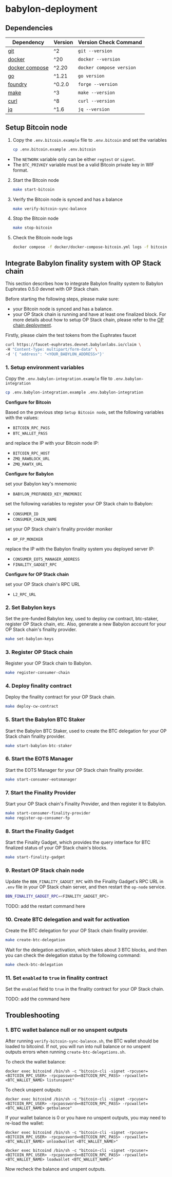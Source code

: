 # babylon-deployment

## Dependencies

| Dependency      | Version | Version Check Command |
| ----------- | ----------- | ----------- |
| [git](https://git-scm.com/)      | ^2       | `git --version`       |
| [docker](https://www.docker.com/)      | ^20       | `docker --version`       |
| [docker compose](https://docs.docker.com/compose/)      | ^2.20       | `docker compose version`       |
| [go](https://go.dev/)      | ^1.21       | `go version`       |
| [foundry](https://getfoundry.sh/)      | ^0.2.0       | `forge --version`       |
| [make](https://linux.die.net/man/1/make)      | ^3       | `make --version`       |
| [curl](https://curl.se/)      | ^8       | `curl --version`       |
| [jq](https://github.com/jqlang/jq)      | ^1.6       | `jq --version`       |


## Setup Bitcoin node

1. Copy the `.env.bitcoin.example` file to `.env.bitcoin` and set the variables

    ```bash
    cp .env.bitcoin.example .env.bitcoin
    ```

* The `NETWORK` variable only can be either `regtest` or `signet`.
* The `BTC_PRIVKEY` variable must be a valid Bitcoin private key in WIF format.

2. Start the Bitcoin node

    ```bash
    make start-bitcoin
    ```

3. Verify the Bitcoin node is synced and has a balance

    ```bash
    make verify-bitcoin-sync-balance
    ```

4. Stop the Bitcoin node

    ```bash
    make stop-bitcoin
    ```

5. Check the Bitcoin node logs

    ```bash
    docker compose -f docker/docker-compose-bitcoin.yml logs -f bitcoind
    ```

## Integrate Babylon finality system with OP Stack chain

This section describes how to integrate Babylon finality system to Babylon Euphrates 0.5.0 devnet with OP Stack chain.

Before starting the following steps, please make sure:

* your Bitcoin node is synced and has a balance.
* your OP Stack chain is running and have at least one finalized block. For more details about how to setup OP Stack chain, please refer to the [OP chain deployment](https://github.com/Snapchain/op-chain-deployment/blob/main/README.md).


Firstly, please claim the test tokens from the Euphrates faucet

```bash
curl https://faucet-euphrates.devnet.babylonlabs.io/claim \
-H "Content-Type: multipart/form-data" \
-d '{ "address": "<YOUR_BABYLON_ADDRESS>"}'
```

### 1. Setup environment variables

Copy the `.env.babylon-integration.example` file to `.env.babylon-integration`

```bash
cp .env.babylon-integration.example .env.babylon-integration
```

**Configure for Bitcoin**

Based on the previous step `Setup Bitcoin node`, set the following variables with the values:
- `BITCOIN_RPC_PASS`
- `BTC_WALLET_PASS`
    
and replace the IP with your Bitcoin node IP:
- `BITCOIN_RPC_HOST`
- `ZMQ_RAWBLOCK_URL`
- `ZMQ_RAWTX_URL`

**Configure for Babylon**

set your Babylon key's mnemonic

- `BABYLON_PREFUNDED_KEY_MNEMONIC`

set the following variables to register your OP Stack chain to Babylon:

- `CONSUMER_ID`
- `CONSUMER_CHAIN_NAME`

set your OP Stack chain's finality provider moniker

- `OP_FP_MONIKER`

replace the IP with the Babylon finality system you deployed server IP:

- `CONSUMER_EOTS_MANAGER_ADDRESS`
- `FINALITY_GADGET_RPC`

**Configure for OP Stack chain**

set your OP Stack chain's RPC URL

- `L2_RPC_URL`

### 2. Set Babylon keys

Set the pre-funded Babylon key, used to deploy cw contract, btc-staker, register OP Stack chain, etc. Also, generate a new Babylon account for your OP Stack chain's finality provider.

```bash
make set-babylon-keys
```

### 3. Register OP Stack chain

Register your OP Stack chain to Babylon.

```bash
make register-consumer-chain
```

### 4. Deploy finality contract

Deploy the finality contract for your OP Stack chain.

```bash
make deploy-cw-contract
```

### 5. Start the Babylon BTC Staker

Start the Babylon BTC Staker, used to create the BTC delegation for your OP Stack chain finality provider.

```bash
make start-babylon-btc-staker
```

### 6. Start the EOTS Manager

Start the EOTS Manager for your OP Stack chain finality provider.

```bash
make start-consumer-eotsmanager
```

### 7. Start the Finality Provider

Start your OP Stack chain's Finality Provider, and then register it to Babylon.

```bash
make start-consumer-finality-provider
make register-op-consumer-fp
```

### 8. Start the Finality Gadget

Start the Finality Gadget, which provides the query interface for BTC finalized status of your OP Stack chain's blocks.

```bash
make start-finality-gadget
```

### 9. Restart OP Stack chain node

Update the `BBN_FINALITY_GADGET_RPC` with the Finality Gadget's RPC URL in `.env` file in your OP Stack chain server, and then restart the `op-node` service.

```bash
BBN_FINALITY_GADGET_RPC=<FINALITY_GADGET_RPC>
```

TODO: add the restart command here

### 10. Create BTC delegation and wait for activation

Create the BTC delegation for your OP Stack chain finality provider.

```bash
make create-btc-delegation
```

Wait for the delegation activation, which takes about 3 BTC blocks, and then you can check the delegation status by the following command:

```bash
make check-btc-delegation
```

### 11. Set `enabled` to `true` in finality contract

Set the `enabled` field to `true` in the finality contract for your OP Stack chain.

TODO: add the command here

## Troubleshooting

### 1. BTC wallet balance null or no unspent outputs

After running `verify-bitcoin-sync-balance.sh`, the BTC wallet should be loaded to bitcoind. If not, you will run into null balance or no unspent outputs errors when running `create-btc-delegations.sh`.

To check the wallet balance:

```
docker exec bitcoind /bin/sh -c "bitcoin-cli -signet -rpcuser=<BITCOIN_RPC_USER> -rpcpassword=<BITCOIN_RPC_PASS> -rpcwallet=<BTC_WALLET_NAME> listunspent"
```

To check unspent outputs:

```
docker exec bitcoind /bin/sh -c "bitcoin-cli -signet -rpcuser=<BITCOIN_RPC_USER> -rpcpassword=<BITCOIN_RPC_PASS> -rpcwallet=<BTC_WALLET_NAME> getbalance"
```

If your wallet balance is 0 or you have no unspent outputs, you may need to re-load the wallet:

```
docker exec bitcoind /bin/sh -c "bitcoin-cli -signet -rpcuser=<BITCOIN_RPC_USER> -rpcpassword=<BITCOIN_RPC_PASS> -rpcwallet=<BTC_WALLET_NAME> unloadwallet <BTC_WALLET_NAME>"

docker exec bitcoind /bin/sh -c "bitcoin-cli -signet -rpcuser=<BITCOIN_RPC_USER> -rpcpassword=<BITCOIN_RPC_PASS> -rpcwallet=<BTC_WALLET_NAME> loadwallet <BTC_WALLET_NAME>"
```

Now recheck the balance and unspent outputs.
